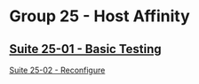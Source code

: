 Group 25 - Host Affinity
========================

[Suite 25-01 - Basic Testing](25-01-Basic.md)
-
[Suite 25-02 - Reconfigure](25-02-Reconfigure.md)
